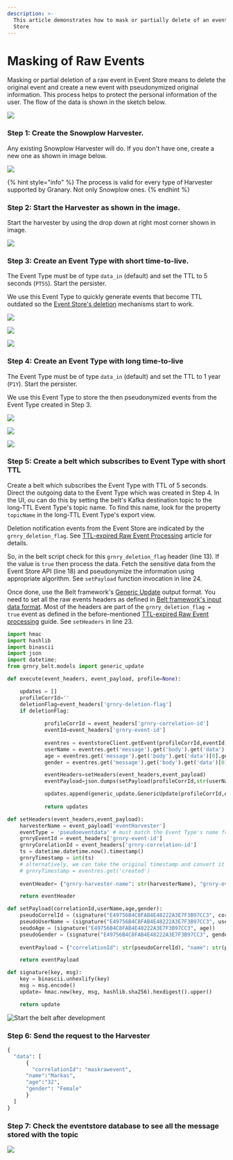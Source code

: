 ```yaml
---
description: >-
  This article demonstrates how to mask or partially delete of an event in Event
  Store
---
```


# Masking of Raw Events

Masking or partial deletion of a raw event in Event Store means to delete the original event and create a new event with pseudonymized original information. This process helps to protect the personal information of the user. The flow of the data is shown in the sketch below.

![](<../../../.gitbook/assets/image (73).png>)

### Step 1: Create the Snowplow Harvester.

Any existing Snowplow Harvester will do. If you don't have one, create a new one as shown in image below.&#x20;

![](<../../../.gitbook/assets/image (58).png>)

{% hint style="info" %}
The process is valid for every type of Harvester supported by Granary. Not only Snowplow ones.
{% endhint %}

###

### Step 2: Start the Harvester as shown in the image.

Start the harvester by using the drop down at right most corner shown in image.

![](<../../../.gitbook/assets/image (59).png>)

###

### Step 3: Create an Event Type with short time-to-live.

The Event Type must be of type `data_in` (default) and set the TTL to 5 seconds (`PT5S`). Start the persister.

We use this Event Type to quickly generate events that become TTL outdated so the [Event Store's deletion](../../../developer-reference/dataflow/event-store/deletion-of-raw-events.md) mechanisms start to work.

![](<../../../.gitbook/assets/image (63).png>)

![](<../../../.gitbook/assets/image (62).png>)

![](<../../../.gitbook/assets/image (61).png>)



### Step 4: Create an Event Type with long time-to-live

The Event Type must be of type `data_in` (default) and set the TTL to 1 year  (`P1Y`). Start the persister.

We use this Event Type to store the then pseudonymized events from the Event Type created in Step 3.

![](<../../../.gitbook/assets/image (64).png>)

![](<../../../.gitbook/assets/image (55).png>)

![](<../../../.gitbook/assets/image (65).png>)

###

### Step 5: Create a belt which subscribes to Event Type with short TTL

Create a belt which subscribes the Event Type with TTL of 5 seconds. Direct the outgoing data to the Event Type which was created in Step 4. In the UI, ou can do this by setting the belt's Kafka destination topic to the long-TTL Event Type's topic name. To find this name, look for the property `topicName` in the long-TTL Event Type's export view.

Deletion notification events from the Event Store are indicated by the `grnry_deletion_flag`. See [TTL-expired Raw Event Processing](../../data-in/best-practices-1/ttl-expired-raw-event-processing.md) article for details.

So, in the belt script check for this `grnry_deletion_flag` header (line 13). If the value is `true` then process the data. Fetch the sensitive data from the Event Store API (line 18) and pseudonymize the information using appropriate algorithm. See `setPayload` function invocation in line 24.

Once done, use the Belt framework's [Generic Update](../../../developer-reference/dataflow/belt-extractor.md#generic-update) output format. You need to set all the raw events headers as defined in [Belt framework's input data format](../../../developer-reference/dataflow/belt-extractor.md#input-data-format). Most of the headers are part of the `grnry_deletion_flag = true` event as defined in the before-mentioned [TTL-expired Raw Event processing](../../data-in/best-practices-1/ttl-expired-raw-event-processing.md) guide. See `setHeaders` in line 23.

```python
import hmac
import hashlib
import binascii
import json
import datetime;
from grnry_belt.models import generic_update

def execute(event_headers, event_payload, profile=None):

    updates = []
    profileCorrId=''
    deletionFlag=event_headers['grnry-deletion-flag']
    if deletionFlag:
        		           
            profileCorrId = event_headers['grnry-correlation-id']
            eventId=event_headers['grnry-event-id']
            
            eventres = eventstoreClient.getEvent(profileCorrId,eventId)
            userName = eventres.get('message').get('body').get('data')[0].get('name')
            age = eventres.get('message').get('body').get('data')[0].get('age')
            gender = eventres.get('message').get('body').get('data')[0].get('gender')

            eventHeaders=setHeaders(event_headers,event_payload)
            eventPayload=json.dumps(setPayload(profileCorrId,str(userName),str(age),str(gender)))

            updates.append(generic_update.GenericUpdate(profileCorrId,eventPayload,eventHeaders))
            
            return updates

def setHeaders(event_headers,event_payload):
    harvesterName = event_payload['eventHarvester']
    eventType = 'pseudoeventdata' # must match the Event Type's name from Step 4
    grnryEventId = event_headers['grnry-event-id']
    grnryCorelationId = event_headers['grnry-correlation-id']
    ts = datetime.datetime.now().timestamp()
    grnryTimestamp = int(ts) 
    # alternatively, we can take the original timestamp and convert it to UNIX millis
    # grnryTimestamp = eventres.get('created')
     
    eventHeader= {"grnry-harvester-name": str(harvesterName), "grnry-event-type": str(eventType), "grnry-correlation-id": str(grnryCorelationId), "grnry-event-timestamp": str(grnryTimestamp), "grnry-event-id": str(grnryEventId), "grnry-event-type-version": "1"}

    return eventHeader

def setPayload(correlationId,userName,age,gender):
    pseudoCorrelId = (signature("E49756B4C8FAB4E48222A3E7F3B97CC3", correlationId))
    pseudoUserName = (signature("E49756B4C8FAB4E48222A3E7F3B97CC3", userName))
    seudoAge = (signature("E49756B4C8FAB4E48222A3E7F3B97CC3", age))
    pseudoGender = (signature("E49756B4C8FAB4E48222A3E7F3B97CC3", gender))
 
    eventPayload = {"correlationId": str(pseudoCorrelId), "name": str(pseudoUserName), "age": str(pseudoAge), "gender": str(pseudoGender)}

    return eventPayload

def signature(key, msg):
    key = binascii.unhexlify(key)
    msg = msg.encode()
    update= hmac.new(key, msg, hashlib.sha256).hexdigest().upper()

    return update
```

![Start the belt after development](<../../../.gitbook/assets/image (67).png>)

###

### Step 6: Send the request to the Harvester

```python
{
  "data": [
	  {
	    "correlationId": "maskrawevent",
      "name":"Markas",
      "age":"32",
      "gender": "Female" 
	  }
  ]
}

```



### Step 7: Check the eventstore database to see all the message stored with the topic

![](<../../../.gitbook/assets/image (70).png>)
